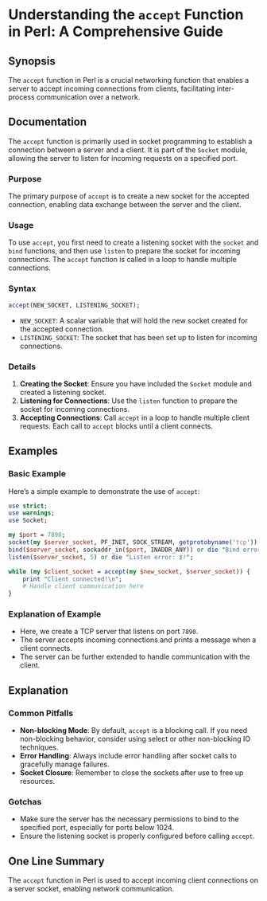 <!--
Meta Description: # Understanding the `accept` Function in Perl: A Comprehensive Guide ## Synopsis The `accept` function in Perl is a crucial networking function that e...
Meta Keywords: socket, accept, server, connections, client
-->

# Understanding the `accept` Function in Perl: A Comprehensive Guide

## Synopsis
The `accept` function in Perl is a crucial networking function that enables a server to accept incoming connections from clients, facilitating inter-process communication over a network. 

## Documentation
The `accept` function is primarily used in socket programming to establish a connection between a server and a client. It is part of the `Socket` module, allowing the server to listen for incoming requests on a specified port.

### Purpose
The primary purpose of `accept` is to create a new socket for the accepted connection, enabling data exchange between the server and the client.

### Usage
To use `accept`, you first need to create a listening socket with the `socket` and `bind` functions, and then use `listen` to prepare the socket for incoming connections. The `accept` function is called in a loop to handle multiple connections.

### Syntax
```perl
accept(NEW_SOCKET, LISTENING_SOCKET);
```

- `NEW_SOCKET`: A scalar variable that will hold the new socket created for the accepted connection.
- `LISTENING_SOCKET`: The socket that has been set up to listen for incoming connections.

### Details
1. **Creating the Socket**: Ensure you have included the `Socket` module and created a listening socket.
2. **Listening for Connections**: Use the `listen` function to prepare the socket for incoming connections.
3. **Accepting Connections**: Call `accept` in a loop to handle multiple client requests. Each call to `accept` blocks until a client connects.

## Examples
### Basic Example
Here’s a simple example to demonstrate the use of `accept`:

```perl
use strict;
use warnings;
use Socket;

my $port = 7890;
socket(my $server_socket, PF_INET, SOCK_STREAM, getprotobyname('tcp')) or die "Socket error: $!";
bind($server_socket, sockaddr_in($port, INADDR_ANY)) or die "Bind error: $!";
listen($server_socket, 5) or die "Listen error: $!";

while (my $client_socket = accept(my $new_socket, $server_socket)) {
    print "Client connected!\n";
    # Handle client communication here
}
```

### Explanation of Example
- Here, we create a TCP server that listens on port `7890`.
- The server accepts incoming connections and prints a message when a client connects.
- The server can be further extended to handle communication with the client.

## Explanation
### Common Pitfalls
- **Non-blocking Mode**: By default, `accept` is a blocking call. If you need non-blocking behavior, consider using select or other non-blocking IO techniques.
- **Error Handling**: Always include error handling after socket calls to gracefully manage failures.
- **Socket Closure**: Remember to close the sockets after use to free up resources.

### Gotchas
- Make sure the server has the necessary permissions to bind to the specified port, especially for ports below 1024.
- Ensure the listening socket is properly configured before calling `accept`.

## One Line Summary
The `accept` function in Perl is used to accept incoming client connections on a server socket, enabling network communication.